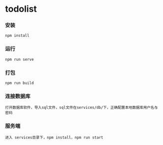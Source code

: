 # todolist

### 安装
```
npm install
```

### 运行
```
npm run serve
```

### 打包
```
npm run build
```

### 连接数据库
```
打开数据库软件，导入sql文件，sql文件在services/db/下，正确配置本地数据库用户名与密码
```

### 服务端
```
进入 services目录下，npm install，npm run start
```


